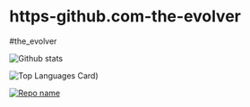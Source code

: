 # https-github.com-the-evolver

#the_evolver

![Github stats](https://github-readme-stats.vercel.app/api?username=the-evolver&theme=highcontrast&show_icons=true&count_private=true)


![Top Languages Card](https://github-readme-stats.vercel.app/api/top-langs/?username=the-evolver&layout=compact))

[![Repo name](https://github-readme-stats.vercel.app/api/pin/?username=the-evolver&repo=https-github.com-the-evolver)](https://github.com/yourusername/https-github.com-the-evolver)


